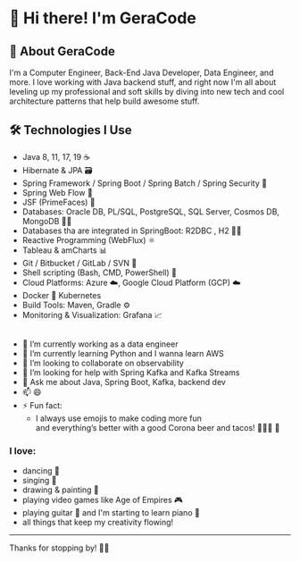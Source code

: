 # 👋 Hi there! I'm GeraCode

## 🚀 About GeraCode
I'm a Computer Engineer, Back-End Java Developer, Data Engineer, and more.
I love working with Java backend stuff, and right now I'm all about leveling up my professional and soft skills
by diving into new tech and cool architecture patterns that help build awesome stuff.

## 🛠️ Technologies I Use
- Java 8, 11, 17, 19 ☕  
- Hibernate & JPA 🗃️  
- Spring Framework / Spring Boot / Spring Batch / Spring Security 🌱  
- Spring Web Flow 🔄  
- JSF (PrimeFaces) 🎨 
- Databases: Oracle DB, PL/SQL, PostgreSQL, SQL Server, Cosmos DB, MongoDB 🐘🍃
- Databases tha are integrated in SpringBoot: R2DBC , H2 🐘🍃
- Reactive Programming (WebFlux) ⚛️  
- Tableau & amCharts 📊  
- Git / Bitbucket / GitLab / SVN 🔧  
- Shell scripting (Bash, CMD, PowerShell) 🐚  
- Cloud Platforms: Azure ☁️, Google Cloud Platform (GCP) ☁️  
- Docker 🐳  Kubernetes 
- Build Tools: Maven, Gradle ⚙️
-  Monitoring & Visualization: Grafana 📈  
##
- 🔭 I’m currently working as a data engineer  
- 🌱 I’m currently learning Python and I wanna learn AWS
- 👯 I’m looking to collaborate on observability  
- 🤔 I’m looking for help with Spring Kafka and Kafka Streams  
- 💬 Ask me about Java, Spring Boot, Kafka, backend dev  
- 📫 😄 
- ⚡ Fun fact:
   * I always use emojis to make coding more fun <br>  and everything’s better with a good Corona beer and tacos! 🌮🍺😄 🎉
### I love: 
 - dancing 💃
 - singing 🎤
 - drawing & painting 🎨
 - playing video games like Age of Empires 🎮
 - playing guitar 🎸 and I'm starting to learn piano 🎹
 - all things that keep my creativity flowing!
---

Thanks for stopping by! 🚀✨
